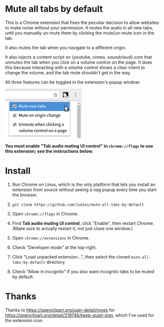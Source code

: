 Mute all tabs by default
===
This is a Chrome extension that fixes the peculiar decision to allow websites
to make noise without your permission.  It mutes the audio in all new tabs,
until you manually un-mute them by clicking the mute/un-mute icon in the tab.

It also mutes the tab when you navigate to a different origin.

It also injects a content script on {youtube, vimeo, soundcloud}.com that unmutes
the tab when you click on a volume control on the page.  It does this because
interacting with a volume control shows a clear intent to change the volume,
and the tab mute shouldn't get in the way.

All three features can be toggled in the extension's popup window:

<img src="screenshot.png" alt="Screenshot of menu showing 'Mute new tabs', 'Mute on origin change', and 'Unmute when clicking a volume control on a page'" width="250" height="161">

**You must enable "Tab audio muting UI control" in `chrome://flags` to use this
extension; see the instructions below.**


Install
===
1.	Run Chrome on Linux, which is the only platform that lets you install an
	extension from source without seeing a nag popup every time you start the browser.

2.	`git clone https://github.com/ludios/mute-all-tabs-by-default`

3.	Open `chrome://flags` in Chrome.

4.	Find <b>Tab audio muting UI control</b>, click "Enable", then restart Chrome.
	(Make sure to actually restart it, not just close one window.)

5.	Open `chrome://extensions` in Chrome.

6.	Check "Developer mode" at the top-right.

7.	Click "Load unpacked extension...", then select the cloned `mute-all-tabs-by-default` directory.

8.	Check "Allow in incognito" if you also want incognito tabs to be muted by default.


Thanks
===
Thanks to https://openclipart.org/user-detail/rones for
https://openclipart.org/detail/219746/keep-quiet-sign, which I've used for the extension icon.
